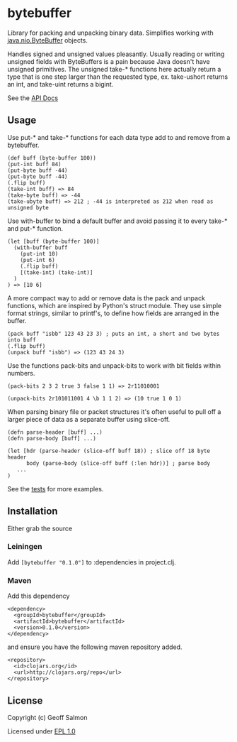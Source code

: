 # bytebuffer

Library for packing and unpacking binary data. Simplifies working with
[java.nio.ByteBuffer](http://java.sun.com/j2se/1.5.0/docs/api/java/nio/ByteBuffer.html)
objects.

Handles signed and unsigned values pleasantly. Usually reading or
writing unsigned fields with ByteBuffers is a pain because Java
doesn't have unsigned primitives. The unsigned take-* functions here
actually return a type that is one step larger than the requested
type, ex. take-ushort returns an int, and take-uint returns a
bigint. 

See the [API Docs](http://geoffsalmon.github.com/bytebuffer/index.html)

## Usage

Use put-* and take-* functions for each data type add to and remove
from a bytebuffer.

    (def buff (byte-buffer 100))
    (put-int buff 84)
    (put-byte buff -44)
    (put-byte buff -44)
    (.flip buff)
    (take-int buff) => 84
    (take-byte buff) => -44
    (take-ubyte buff) => 212 ; -44 is interpreted as 212 when read as unsigned byte

Use with-buffer to bind a default buffer and avoid passing it to every
take-* and put-* function.

    (let [buff (byte-buffer 100)]
      (with-buffer buff
        (put-int 10)
        (put-int 6)
        (.flip buff)
        [(take-int) (take-int)]
      )
    ) => [10 6]

A more compact way to add or remove data is the pack and unpack
functions, which are inspired by Python's struct module. They use
simple format strings, similar to printf's, to define how fields are
arranged in the buffer.

    (pack buff "isbb" 123 43 23 3) ; puts an int, a short and two bytes into buff
    (.flip buff)
    (unpack buff "isbb") => (123 43 24 3)

Use the functions pack-bits and unpack-bits to work with bit fields
within numbers.

    (pack-bits 2 3 2 true 3 false 1 1) => 2r11010001

    (unpack-bits 2r101011001 4 \b 1 1 2) => (10 true 1 0 1)

When parsing binary file or packet structures it's often useful to
pull off a larger piece of data as a separate buffer using slice-off.

    (defn parse-header [buff] ...)
    (defn parse-body [buff] ...)

    (let [hdr (parse-header (slice-off buff 18)) ; slice off 18 byte header
          body (parse-body (slice-off buff (:len hdr))] ; parse body
       ...
    )

See the
[tests](http://github.com/geoffsalmon/bytebuffer/blob/master/test/bytebuffer/buff_test.clj)
for more examples.

## Installation

Either grab the source 

### Leiningen

Add `[bytebuffer "0.1.0"]` to :dependencies in project.clj.

### Maven

Add this dependency

    <dependency>
      <groupId>bytebuffer</groupId>
      <artifactId>bytebuffer</artifactId>
      <version>0.1.0</version>
    </dependency>

and ensure you have the following maven repository added.

    <repository>
      <id>clojars.org</id>
      <url>http://clojars.org/repo</url>
    </repository>

## License

Copyright (c) Geoff Salmon

Licensed under [EPL 1.0](http://www.eclipse.org/legal/epl-v10.html)
